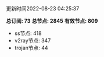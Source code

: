 更新时间2022-08-23 04:25:37

**总订阅: 73**
**总节点: 2845**
**有效节点: 809**
- ss节点: 418
- v2ray节点: 347
- trojan节点: 44
